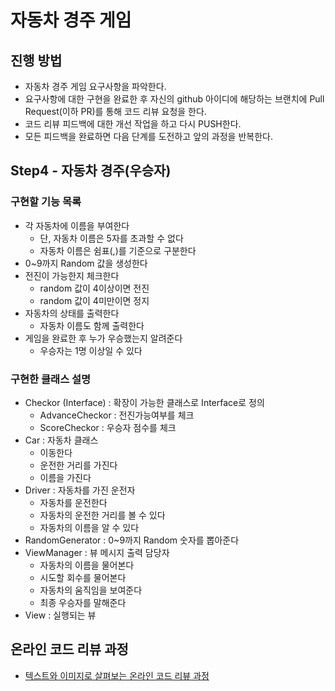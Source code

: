 # 자동차 경주 게임
## 진행 방법
* 자동차 경주 게임 요구사항을 파악한다.
* 요구사항에 대한 구현을 완료한 후 자신의 github 아이디에 해당하는 브랜치에 Pull Request(이하 PR)를 통해 코드 리뷰 요청을 한다.
* 코드 리뷰 피드백에 대한 개선 작업을 하고 다시 PUSH한다.
* 모든 피드백을 완료하면 다음 단계를 도전하고 앞의 과정을 반복한다.

## Step4 - 자동차 경주(우승자)
### 구현할 기능 목록
+ 각 자동차에 이름을 부여한다 
    + 단, 자동차 이름은 5자를 초과할 수 없다
    + 자동차 이름은 쉼표(,)를 기준으로 구분한다
+ 0~9까지 Random 값을 생성한다
+ 전진이 가능한지 체크한다
    + random 값이 4이상이면 전진
    + random 값이 4미만이면 정지
+ 자동차의 상태를 출력한다
    + 자동차 이름도 함께 출력한다
+ 게임을 완료한 후 누가 우승했는지 알려준다 
    + 우승자는 1명 이상일 수 있다

### 구현한 클래스 설명
+ Checkor (Interface) : 확장이 가능한 클래스로 Interface로 정의
    + AdvanceCheckor : 전진가능여부를 체크
    + ScoreCheckor : 우승자 점수를 체크
+ Car : 자동차 클래스
    + 이동한다
    + 운전한 거리를 가진다
    + 이름을 가진다
+ Driver : 자동차를 가진 운전자
    + 자동차를 운전한다
    + 자동차의 운전한 거리를 볼 수 있다
    + 자동차의 이름을 알 수 있다
+ RandomGenerator : 0~9까지 Random 숫자를 뽑아준다
+ ViewManager : 뷰 메시지 출력 담당자
    + 자동차의 이름을 물어본다
    + 시도할 회수를 물어본다
    + 자동차의 움직임을 보여준다
    + 최종 우승자를 말해준다
+ View : 실행되는 뷰 

## 온라인 코드 리뷰 과정
* [텍스트와 이미지로 살펴보는 온라인 코드 리뷰 과정](https://github.com/next-step/nextstep-docs/tree/master/codereview)